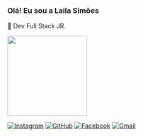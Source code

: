 ### Olá! Eu sou a Laila Simões 

🎒 Dev Full Stack JR.

<div>
  <a  href="https://github.com/LailaSimoes">
    <img height="180cm" src="https://github-readme-stats.vercel.app/api?username=LailaSimoes&theme=midnight-purple&include"</div> 
    
    
[![Instagram](https://img.shields.io/badge/Instagram-E4405F?style=for-the-badge&logo=instagram&logoColor=white)](https://www.instagram.com/lsimoesn/)
[![GitHub](https://img.shields.io/badge/GitHub-100000?style=for-the-badge&logo=github&logoColor=white)](https://github.com/LailaSimoes)
[![Facebook](https://img.shields.io/badge/Facebook-1877F2?style=for-the-badge&logo=facebook&logoColor=white)](https://www.facebook.com/laila.simoes/)
[![Gmail](https://img.shields.io/badge/Gmail-D14836?style=for-the-badge&logo=gmail&logoColor=white)](https://www.gmail.com/LailaSimões)    
                           
  


